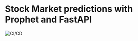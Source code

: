 # Stock Market predictions with Prophet and FastAPI

![CI/CD](https://github.com/rafapi/fastapi-prophet/workflows/Continuous%20Integration%20and%20Delivery/badge.svg?branch=master)

